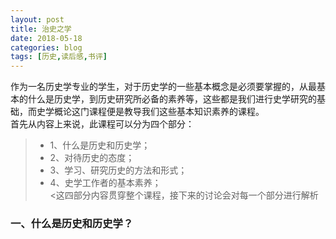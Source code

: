 ```yaml
---
layout: post
title: 治史之学
date: 2018-05-18
categories: blog
tags: [历史,读后感,书评]
---
```

作为一名历史学专业的学生，对于历史学的一些基本概念是必须要掌握的，从最基本的什么是历史学，到历史研究所必备的素养等，这些都是我们进行史学研究的基础，而史学概论这门课程便是教导我们这些基本知识素养的课程。<br>
首先从内容上来说，此课程可以分为四个部分：<br>
>* 1、什么是历史和历史学；
>* 2、对待历史的态度；
>* 3、学习、研究历史的方法和形式；
>* 4、史学工作者的基本素养；<br>
<这四部分内容贯穿整个课程，接下来的讨论会对每一个部分进行解析<br>
### 一、什么是历史和历史学？